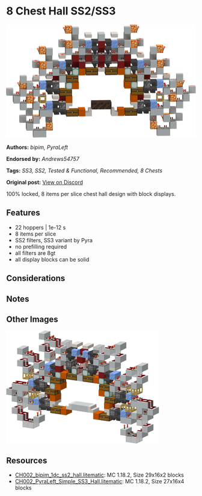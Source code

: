 # 8 Chest Hall SS2/SS3
<img alt="bimip_1dc_8item.png" src="images/bimip_1dc_8item.png?raw=1" height="300px">

**Authors:** *bipim, PyraLeft*

**Endorsed by:** *Andrews54757*

**Tags:** *SS3, SS2, Tested & Functional, Recommended, 8 Chests*

**Original post:** [View on Discord](https://discord.com/channels/1375556143186837695/1388317417385758770)

100% locked, 8 items per slice chest hall design with block displays.
## Features
- 22 hoppers | 1e-12 s
- 8 items per slice
- SS2 filters, SS3 variant by Pyra
- no prefilling required
- all filters are 8gt
- all display blocks can be solid
## Considerations

## Notes

## Other Images
<img src="images/PyraLeft_SS3_Hall.png?raw=1" height="300px">

## Resources
- [CH002_bipim_1dc_ss2_hall.litematic](attachments/CH002_bipim_1dc_ss2_hall.litematic): MC 1.18.2, Size 29x16x2 blocks
- [CH002_PyraLeft_Simple_SS3_Hall.litematic](attachments/CH002_PyraLeft_Simple_SS3_Hall.litematic): MC 1.18.2, Size 27x16x4 blocks
